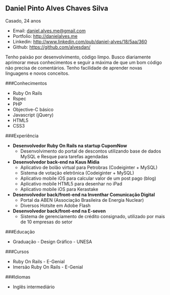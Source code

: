 Daniel Pinto Alves Chaves Silva
--------------
Casado, 24 anos
* Email: daniel.alves.me@gmail.com
* Portfolio: http://danielalves.me
* Linkedin: http://www.linkedin.com/pub/daniel-alves/18/5aa/360
* Github: https://github.com/alvesdan/

Tenho paixão por desenvolvimento, código limpo. Busco diariamente aprimorar meus conhecimentos e seguir
a máxima de que um bom código não precisa de comentários. Tenho facilidade de aprender novas linguagens e novos conceitos.

###Conhecimentos
* Ruby On Rails
* Rspec
* PHP
* Objective-C básico
* Javascript (jQuery)
* HTML5
* CSS3

###Experiência
* __Desenvolvedor Ruby On Rails na startup CupomNow__
    * Desenvolvimento do portal de descontos utilizando base de dados MySQL e Resque para tarefas agendadas
* __Desenvolvedor back-end na Kaus Mídia__
   * Aplicativo de bolão virtual para Petrobras (Codeiginter + MySQL)
   * Sistema de votação eletrônica (Codeiginter + MySQL)
   * Aplicativo mobile iOS para calcular valor de um post pago (blog)
   * Aplicativo mobile HTML5 para desenhar no iPad
   * Aplicativo mobile iOS para Kerastake
* __Desenvolvedor back/front-end na Inventhar Comunicação Digital__
   * Portal da ABEN (Associação Brasileira de Energia Nuclear)
   * Diversos Hotsite em Adobe Flash
* __Desenvolvedor back/front-end na E-seven__
   * Sistema de gerenciamento de crédito consignado, utilizado por mais de 10 empresas do setor

###Educação
* Graduação - Design Gráfico - UNESA

###Cursos
* Ruby On Rails - E-Genial
* Imersão Ruby On Rails - E-Genial

###Idiomas
* Inglês intermediário